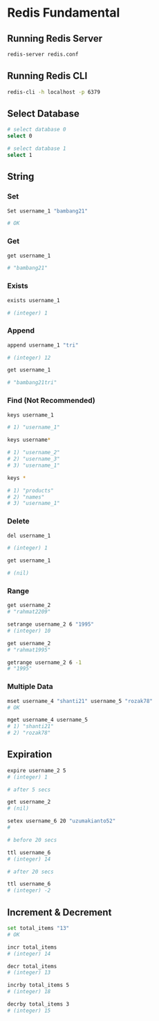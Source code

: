 # Redis Fundamental

## Running Redis Server

```bash
redis-server redis.conf
```

## Running Redis CLI

```bash
redis-cli -h localhost -p 6379
```

## Select Database

```bash
# select database 0
select 0

# select database 1
select 1
```

## String

### Set

```bash
Set username_1 "bambang21"

# OK
```

### Get

```bash
get username_1

# "bambang21"
```

### Exists

```bash
exists username_1

# (integer) 1
```

### Append

```bash
append username_1 "tri"

# (integer) 12

get username_1

# "bambang21tri"
```

### Find (Not Recommended)

```bash
keys username_1

# 1) "username_1"
```

```bash
keys username*

# 1) "username_2"
# 2) "username_3"
# 3) "username_1"
```

```bash
keys *

# 1) "products"
# 2) "names"
# 3) "username_1"
```

### Delete

```bash
del username_1

# (integer) 1

get username_1

# (nil)
```

### Range

```bash
get username_2
# "rahmat2209"

setrange username_2 6 "1995"
# (integer) 10

get username_2
# "rahmat1995"

getrange username_2 6 -1
# "1995"
```

### Multiple Data

```bash
mset username_4 "shanti21" username_5 "rozak78"
# OK

mget username_4 username_5
# 1) "shanti21"
# 2) "rozak78"
```

## Expiration

```bash
expire username_2 5
# (integer) 1

# after 5 secs

get username_2
# (nil)

setex username_6 20 "uzumakianto52"
# 

# before 20 secs

ttl username_6
# (integer) 14

# after 20 secs

ttl username_6
# (integer) -2
```

## Increment & Decrement

```bash
set total_items "13"
# OK

incr total_items
# (integer) 14

decr total_items
# (integer) 13

incrby total_items 5
# (integer) 18

decrby total_items 3
# (integer) 15
```
